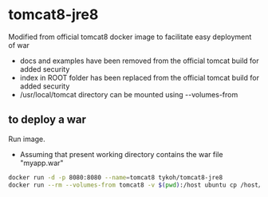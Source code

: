 # tomcat8-jre8
Modified from official tomcat8 docker image to facilitate easy deployment of war
- docs and examples have been removed from the official tomcat build for added security
- index in ROOT folder has been replaced from the official tomcat build for added security
- /usr/local/tomcat directory can be mounted using --volumes-from <image name>

## to deploy a war
Run image.
- Assuming that present working directory contains the war file "myapp.war"
```sh
docker run -d -p 8080:8080 --name=tomcat8 tykoh/tomcat8-jre8
docker run --rm --volumes-from tomcat8 -v $(pwd):/host ubuntu cp /host/myapp.war /usr/local/tomcat/webapps
```
